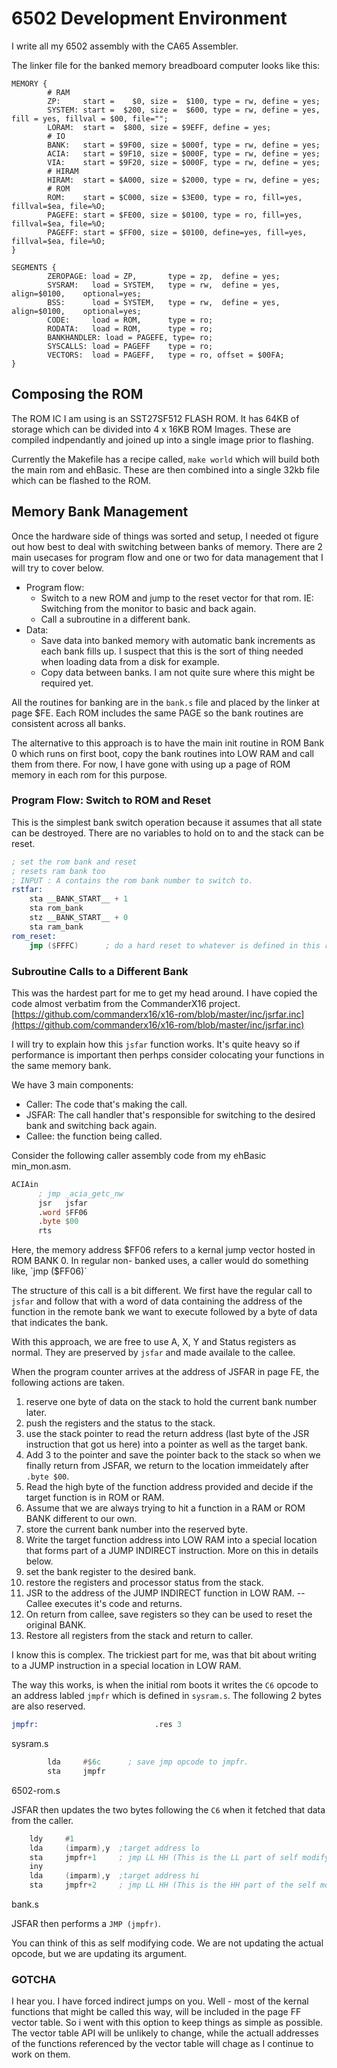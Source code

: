 # 6502 Development Environment

I write all my 6502 assembly with the CA65 Assembler.

The linker file for the banked memory breadboard computer looks like this:

```text
MEMORY {
        # RAM
        ZP:     start =    $0, size =  $100, type = rw, define = yes;
        SYSTEM: start =  $200, size =  $600, type = rw, define = yes, fill = yes, fillval = $00, file="";
        LORAM:  start =  $800, size = $9EFF, define = yes;
        # IO
        BANK:   start = $9F00, size = $000f, type = rw, define = yes;
        ACIA:   start = $9F10, size = $000F, type = rw, define = yes;
        VIA:    start = $9F20, size = $000F, type = rw, define = yes;
        # HIRAM
        HIRAM:  start = $A000, size = $2000, type = rw, define = yes;
        # ROM
        ROM:    start = $C000, size = $3E00, type = ro, fill=yes, fillval=$ea, file=%O;
        PAGEFE: start = $FE00, size = $0100, type = ro, fill=yes, fillval=$ea, file=%O;
        PAGEFF: start = $FF00, size = $0100, define=yes, fill=yes, fillval=$ea, file=%O;
}

SEGMENTS {
        ZEROPAGE: load = ZP,       type = zp,  define = yes;
        SYSRAM:   load = SYSTEM,   type = rw,  define = yes, align=$0100,    optional=yes;
        BSS:      load = SYSTEM,   type = rw,  define = yes, align=$0100,    optional=yes;
        CODE:     load = ROM,      type = ro;
        RODATA:   load = ROM,      type = ro;
        BANKHANDLER: load = PAGEFE, type= ro;
        SYSCALLS: load = PAGEFF    type = ro;
        VECTORS:  load = PAGEFF,   type = ro, offset = $00FA;
}
```

## Composing the ROM

The ROM IC I am using is an SST27SF512 FLASH ROM.  It has 64KB of storage which
can be divided into 4 x 16KB ROM Images.  These are compiled indpendantly and
joined up into a single image prior to flashing.

Currently the Makefile has a recipe called, `make world` which will build both the main rom
and ehBasic.  These are then combined into a single 32kb file which can be flashed to the ROM.

## Memory Bank Management

Once the hardware side of things was sorted and setup, I needed ot figure out how best
to deal with switching between banks of memory.  There are 2 main usecases for program flow and
one or two for data management that I will try to cover below.

* Program flow:
    * Switch to a new ROM and jump to the reset vector for that rom.  IE: Switching from the monitor
        to basic and back again.
    * Call a subroutine in a different bank.
* Data:
    * Save data into banked memory with automatic bank increments as each bank fills up.  I suspect
        that this is the sort of thing needed when loading data from a disk for example.
    * Copy data between banks.  I am not quite sure where this might be required yet.

All the routines for banking are in the `bank.s` file and placed by the linker at page $FE.
Each ROM includes the same PAGE so the bank routines are consistent across all banks.

The alternative to this approach is to have the main init routine in ROM Bank 0 which runs on first
boot, copy the bank routines into LOW RAM and call them from there.  For now, I have gone with using up
a page of ROM memory in each rom for this purpose.

### Program Flow: Switch to ROM and Reset

This is the simplest bank switch operation because it assumes that all state can be destroyed.  There
are no variables to hold on to and the stack can be reset.

```asm
; set the rom bank and reset
; resets ram bank too
; INPUT : A contains the rom bank number to switch to.
rstfar:
	sta	__BANK_START__ + 1
	sta	rom_bank
	stz	__BANK_START__ + 0
	sta	ram_bank
rom_reset:
	jmp ($FFFC)	     ; do a hard reset to whatever is defined in this rom.
```

### Subroutine Calls to a Different Bank

This was the hardest part for me to get my head around.  I have copied the code almost verbatim
from the CommanderX16 project.  [https://github.com/commanderx16/x16-rom/blob/master/inc/jsrfar.inc](https://github.com/commanderx16/x16-rom/blob/master/inc/jsrfar.inc)

I will try to explain how this `jsfar` function works.  It's quite heavy so if performance is important
then perhps consider colocating your functions in the same memory bank.

We have 3 main components:

- Caller: The code that's making the call.
- JSFAR: The call handler that's responsible for switching to the desired bank and switching back again.
- Callee: the function being called.

Consider the following caller assembly code from my ehBasic min_mon.asm.

```asm
ACIAin
      ; jmp _acia_getc_nw
      jsr   jsfar
      .word $FF06
      .byte $00
      rts
```

Here, the memory address $FF06 refers to a kernal jump vector hosted in ROM BANK 0.  In regular non-
banked uses, a caller would do something like, `jmp ($FF06)`

The structure of this call is a bit different.  We first have the regular call to `jsfar` and follow
that with a word of data containing the address of the function in the remote bank we want to execute
followed by a byte of data that indicates the bank.

With this approach, we are free to use A, X, Y and Status registers as normal.  They are preserved by
`jsfar` and made availale to the callee.

When the program counter arrives at the address of JSFAR in page FE, the following actions are taken.

1. reserve one byte of data on the stack to hold the current bank number later.
2. push the registers and the status to the stack.
3. use the stack pointer to read the return address (last byte of the JSR instruction that got us here)
    into a pointer as well as the target bank.
4. Add 3 to the pointer and save the pointer back to the stack so when we finally return from JSFAR,
    we return to the location immeidately after `.byte $00`.
5. Read the high byte of the function address provided and decide if the target function is in ROM or RAM.
6. Assume that we are always trying to hit a function in a RAM or ROM BANK different to our own.
7. store the current bank number into the reserved byte.
8. Write the target function address into LOW RAM into a special location that forms part of a
    JUMP INDIRECT instruction.  More on this in details below.
8. set the bank register to the desired bank.
9. restore the registers and processor status from the stack.
10. JSR to the address of the JUMP INDIRECT function in LOW RAM. -- Callee executes it's code and returns.
11. On return from callee, save registers so they can be used to reset the original BANK.
12. Restore all registers from the stack and return to caller.


I know this is complex.  The trickiest part for me, was that bit about writing to a JUMP instruction in
a special location in LOW RAM.

The way this works, is when the initial rom boots it writes the `C6` opcode to an address labled `jmpfr`
which is defined in `sysram.s`.  The following 2 bytes are also reserved.

```asm
jmpfr:                          .res 3
```
sysram.s

```asm
        lda     #$6c      ; save jmp opcode to jmpfr.
        sta     jmpfr
```
6502-rom.s

JSFAR then updates the two bytes following the `C6` when it fetched that data from the caller.

```asm
	ldy     #1
	lda     (imparm),y  ;target address lo
	sta     jmpfr+1     ; jmp LL HH (This is the LL part of self modifying code.)
	iny     
	lda     (imparm),y  ;target address hi
	sta     jmpfr+2     ; jmp LL HH (This is the HH part of the self modifying code.)
```
bank.s

JSFAR then performs a `JMP (jmpfr)`.

You can think of this as self modifying code.  We are not updating the actual opcode, but we are updating
its argument.

### GOTCHA

I hear you.  I have forced indirect jumps on you.  Well - most of the kernal functions that might be
called this way, will be included in the page FF vector table.  So i went with this option to keep things
as simple as possible.  The vector table API will be unlikely to change, while the actuall addresses of 
the functions referenced by the vector table will chage as I continue to work on them.

